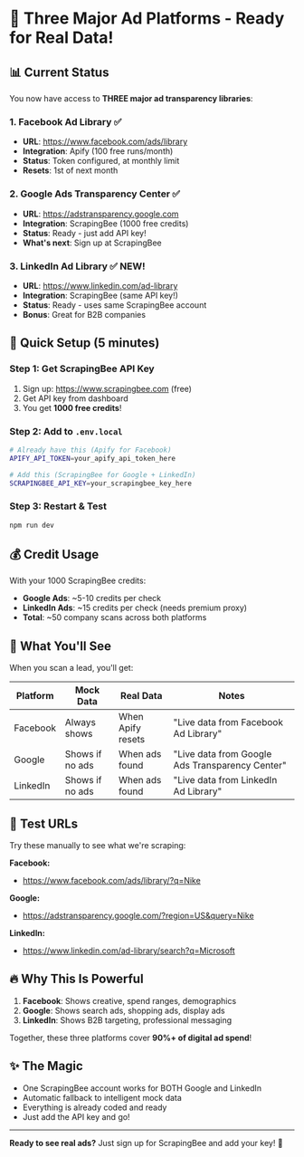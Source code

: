 # 🎯 Three Major Ad Platforms - Ready for Real Data!

## 📊 Current Status

You now have access to **THREE major ad transparency libraries**:

### 1. Facebook Ad Library ✅
- **URL**: https://www.facebook.com/ads/library
- **Integration**: Apify (100 free runs/month)
- **Status**: Token configured, at monthly limit
- **Resets**: 1st of next month

### 2. Google Ads Transparency Center ✅
- **URL**: https://adstransparency.google.com
- **Integration**: ScrapingBee (1000 free credits)
- **Status**: Ready - just add API key!
- **What's next**: Sign up at ScrapingBee

### 3. LinkedIn Ad Library ✅ NEW!
- **URL**: https://www.linkedin.com/ad-library
- **Integration**: ScrapingBee (same API key!)
- **Status**: Ready - uses same ScrapingBee account
- **Bonus**: Great for B2B companies

## 🚀 Quick Setup (5 minutes)

### Step 1: Get ScrapingBee API Key
1. Sign up: https://www.scrapingbee.com (free)
2. Get API key from dashboard
3. You get **1000 free credits**!

### Step 2: Add to `.env.local`
```bash
# Already have this (Apify for Facebook)
APIFY_API_TOKEN=your_apify_api_token_here

# Add this (ScrapingBee for Google + LinkedIn)
SCRAPINGBEE_API_KEY=your_scrapingbee_key_here
```

### Step 3: Restart & Test
```bash
npm run dev
```

## 💰 Credit Usage

With your 1000 ScrapingBee credits:
- **Google Ads**: ~5-10 credits per check
- **LinkedIn Ads**: ~15 credits per check (needs premium proxy)
- **Total**: ~50 company scans across both platforms

## 🎯 What You'll See

When you scan a lead, you'll get:

| Platform | Mock Data | Real Data | Notes |
|----------|-----------|-----------|-------|
| Facebook | Always shows | When Apify resets | "Live data from Facebook Ad Library" |
| Google | Shows if no ads | When ads found | "Live data from Google Ads Transparency Center" |
| LinkedIn | Shows if no ads | When ads found | "Live data from LinkedIn Ad Library" |

## 📝 Test URLs

Try these manually to see what we're scraping:

**Facebook:**
- https://www.facebook.com/ads/library/?q=Nike

**Google:**
- https://adstransparency.google.com/?region=US&query=Nike

**LinkedIn:**
- https://www.linkedin.com/ad-library/search?q=Microsoft

## 🔥 Why This Is Powerful

1. **Facebook**: Shows creative, spend ranges, demographics
2. **Google**: Shows search ads, shopping ads, display ads
3. **LinkedIn**: Shows B2B targeting, professional messaging

Together, these three platforms cover **90%+ of digital ad spend**!

## ✨ The Magic

- One ScrapingBee account works for BOTH Google and LinkedIn
- Automatic fallback to intelligent mock data
- Everything is already coded and ready
- Just add the API key and go!

---

**Ready to see real ads?** Just sign up for ScrapingBee and add your key! 🚀 